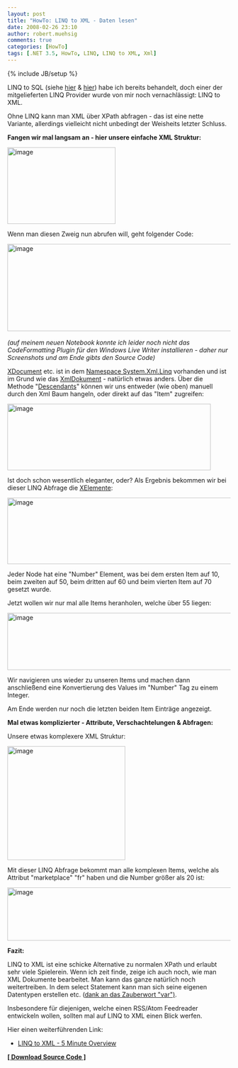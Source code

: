 ```yaml
---
layout: post
title: "HowTo: LINQ to XML - Daten lesen"
date: 2008-02-26 23:10
author: robert.muehsig
comments: true
categories: [HowTo]
tags: [.NET 3.5, HowTo, LINQ, LINQ to XML, Xml]
---
```

{% include JB/setup %}
<p>LINQ to SQL (siehe <a href="{{BASE_PATH}}/2008/01/21/howto-or-mapper-linq-to-sql-einfhrung-in-den-designer-1n-beziehungen/">hier</a> &amp; <a href="{{BASE_PATH}}/2008/01/15/howto-or-mapper-linq-to-sql-einfhrung-einfaches-manuelles-mapping/">hier</a>) habe ich bereits behandelt, doch einer der mitgelieferten LINQ Provider wurde von mir noch vernachl&#228;ssigt: LINQ to XML.</p>  <p>Ohne LINQ kann man XML &#252;ber XPath abfragen - das ist eine nette Variante, allerdings vielleicht nicht unbedingt der Weisheits letzter Schluss.</p>  <p><strong>Fangen wir mal langsam an - hier unsere einfache XML Struktur:</strong></p>  <p><a href="{{BASE_PATH}}/assets/wp-images/image284.png"><img style="border-top-width: 0px; border-left-width: 0px; border-bottom-width: 0px; border-right-width: 0px" height="173" alt="image" src="{{BASE_PATH}}/assets/wp-images/image-thumb263.png" width="244" border="0" /></a> </p>  <p> Wenn man diesen Zweig nun abrufen will, geht folgender Code:</p>  <p><a href="{{BASE_PATH}}/assets/wp-images/image285.png"><img style="border-right: 0px; border-top: 0px; border-left: 0px; border-bottom: 0px" height="197" alt="image" src="{{BASE_PATH}}/assets/wp-images/image-thumb264.png" width="818" border="0" /></a>&#160;&#160; <br /><em>(auf meinem neuen Notebook konnte ich leider noch nicht das CodeFormatting Plugin f&#252;r den Windows Live Writer installieren - daher nur Screenshots und am Ende gibts den Source Code)</em></p>  <p><a href="http://msdn2.microsoft.com/de-de/library/system.xml.linq.xdocument.xdocument.aspx">XDocument</a> etc. ist in dem <a href="http://msdn2.microsoft.com/en-us/library/system.xml.linq.aspx">Namespace System.Xml.Linq</a> vorhanden und ist im Grund wie das <a href="http://msdn2.microsoft.com/de-de/library/system.xml.xmldocument(VS.80).aspx">XmlDokument</a> - nat&#252;rlich etwas anders. &#220;ber die Methode &quot;<a href="http://msdn2.microsoft.com/en-us/library/system.xml.linq.xdocument.descendants.aspx">Descendants</a>&quot; k&#246;nnen wir uns entweder (wie oben) manuell durch den Xml Baum hangeln, oder direkt auf das &quot;Item&quot; zugreifen:</p>  <p><a href="{{BASE_PATH}}/assets/wp-images/image286.png"><img style="border-right: 0px; border-top: 0px; border-left: 0px; border-bottom: 0px" height="150" alt="image" src="{{BASE_PATH}}/assets/wp-images/image-thumb265.png" width="459" border="0" /></a> </p>  <p>Ist doch schon wesentlich eleganter, oder? Als Ergebnis bekommen wir bei dieser LINQ Abfrage die <a href="http://msdn2.microsoft.com/en-us/library/system.xml.linq.xelement.aspx">XElemente</a>:</p>    <p><a href="{{BASE_PATH}}/assets/wp-images/image287.png"><img style="border-right: 0px; border-top: 0px; border-left: 0px; border-bottom: 0px" height="150" alt="image" src="{{BASE_PATH}}/assets/wp-images/image-thumb266.png" width="633" border="0" /></a></p>  <p>Jeder Node hat eine &quot;Number&quot; Element, was bei dem ersten Item auf 10, beim zweiten auf 50, beim dritten auf 60 und beim vierten Item auf 70 gesetzt wurde.</p>  <p>Jetzt wollen wir nur mal alle Items heranholen, welche &#252;ber 55 liegen:</p>  <p><a href="{{BASE_PATH}}/assets/wp-images/image288.png"><img style="border-right: 0px; border-top: 0px; border-left: 0px; border-bottom: 0px" height="129" alt="image" src="{{BASE_PATH}}/assets/wp-images/image-thumb267.png" width="721" border="0" /></a> </p>  <p>Wir navigieren uns wieder zu unseren Items und machen dann anschlie&#223;end eine Konvertierung des Values im &quot;Number&quot; Tag zu einem Integer.</p>  <p>Am Ende werden nur noch die letzten beiden Item Eintr&#228;ge angezeigt.</p>  <p><strong>Mal etwas komplizierter - Attribute, Verschachtelungen &amp; Abfragen:</strong></p>  <p>Unsere etwas komplexere XML Struktur:</p>  <p><a href="{{BASE_PATH}}/assets/wp-images/image289.png"><img style="border-right: 0px; border-top: 0px; border-left: 0px; border-bottom: 0px" height="257" alt="image" src="{{BASE_PATH}}/assets/wp-images/image-thumb268.png" width="266" border="0" /></a> </p>  <p>Mit dieser LINQ Abfrage bekommt man alle komplexen Items, welche als Attribut &quot;marketplace&quot; &quot;fr&quot; haben und die Number gr&#246;&#223;er als 20 ist:</p>  <p><a href="{{BASE_PATH}}/assets/wp-images/image290.png"><img style="border-right: 0px; border-top: 0px; border-left: 0px; border-bottom: 0px" height="120" alt="image" src="{{BASE_PATH}}/assets/wp-images/image-thumb269.png" width="558" border="0" /></a> </p>  <p><strong>Fazit:</strong></p>  <p>LINQ to XML ist eine schicke Alternative zu normalen XPath und erlaubt sehr viele Spielerein. Wenn ich zeit finde, zeige ich auch noch, wie man XML Dokumente bearbeitet. Man kann das ganze nat&#252;rlich noch weitertreiben. In dem select Statement kann man sich seine eigenen Datentypen erstellen etc. (<a href="{{BASE_PATH}}/2008/01/13/howto-c-30-var-keyword-und-andere-kleine-c-30-features-verstehen/">dank an das Zauberwort &quot;var&quot;)</a>.</p>  <p>Insbesondere f&#252;r diejenigen, welche einen RSS/Atom Feedreader entwickeln wollen, sollten mal auf LINQ to XML einen Blick werfen.</p>  <p>Hier einen weiterf&#252;hrenden Link:</p>  <ul>   <li><a href="http://www.hookedonlinq.com/Default.aspx?Page=LINQtoXML5MinuteOverview&amp;AspxAutoDetectCookieSupport=1">LINQ to XML - 5 Minute Overview</a></li> </ul>  <p><strong><a href="http://{{BASE_PATH}}/assets/files/democode/linqtoxml/linqtoxml.zip">[ Download Source Code ]</a></strong></p>
